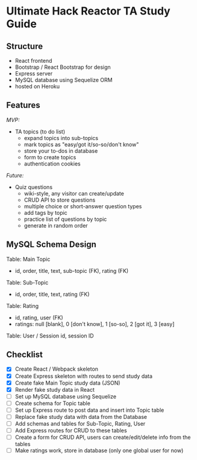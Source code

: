 # Ultimate Hack Reactor TA Study Guide #

## Structure ##
* React frontend
* Bootstrap / React Bootstrap for design
* Express server
* MySQL database using Sequelize ORM
* hosted on Heroku

## Features  ##

*MVP:*
* TA topics (to do list)
  * expand topics into sub-topics
  * mark topics as "easy/got it/so-so/don't know"
  * store your to-dos in database
  * form to create topics
  * authentication cookies

*Future:*
* Quiz questions
  * wiki-style, any visitor can create/update
  * CRUD API to store questions
  * multiple choice or short-answer question types
  * add tags by topic
  * practice list of questions by topic
  * generate in random order

## MySQL Schema Design ##

Table: Main Topic
 - id, order, title, text, sub-topic (FK), rating (FK)

Table: Sub-Topic
 - id, order, title, text, rating (FK)

Table: Rating
 - id, rating, user (FK)
  - ratings: null [blank], 0 [don't know], 1 [so-so], 2 [got it], 3 [easy]

Table: User / Session
id, session ID

## Checklist ##

- [x] Create React / Webpack skeleton
- [x] Create Express skeleton with routes to send study data
- [x] Create fake Main Topic study data (JSON)
- [x] Render fake study data in React
- [ ] Set up MySQL database using Sequelize
- [ ] Create schema for Topic table
- [ ] Set up Express route to post data and insert into Topic table
- [ ] Replace fake study data with data from the Database
- [ ] Add schemas and tables for Sub-Topic, Rating, User
- [ ] Add Express routes for CRUD to these tables
- [ ] Create a form for CRUD API, users can create/edit/delete info from the tables
- [ ] Make ratings work, store in database (only one global user for now)